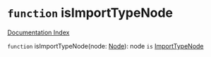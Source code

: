 # `function` isImportTypeNode

[Documentation Index](../README.md)

`function` isImportTypeNode(node: [Node](../interface.Node/README.md)): node `is` [ImportTypeNode](../interface.ImportTypeNode/README.md)